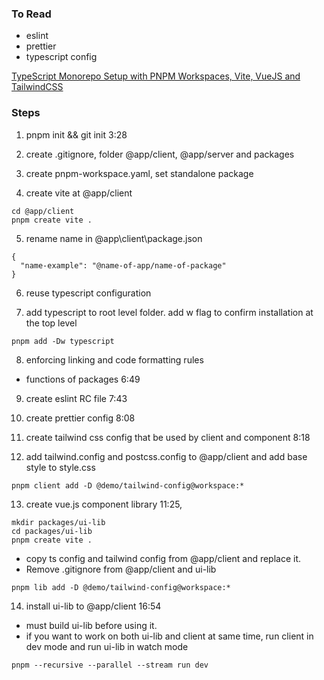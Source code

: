 ### To Read

- eslint
- prettier
- typescript config

[TypeScript Monorepo Setup with PNPM Workspaces, Vite, VueJS and TailwindCSS](https://www.youtube.com/watch?v=HM03XGVlRXI)

### Steps

1. pnpm init && git init 3:28

2. create .gitignore, folder @app/client, @app/server and packages

3. create pnpm-workspace.yaml, set standalone package

4. create vite at @app/client

```
cd @app/client
pnpm create vite .
```

5. rename name in @app\client\package.json

```
{
  "name-example": "@name-of-app/name-of-package"
}
```

6. reuse typescript configuration

7. add typescript to root level folder. add w flag to confirm installation at the top level

```
pnpm add -Dw typescript
```

8. enforcing linking and code formatting rules

- functions of packages 6:49

9. create eslint RC file 7:43

10. create prettier config 8:08

11. create tailwind css config that be used by client and component 8:18

12. add tailwind.config and postcss.config to @app/client and add base style to style.css

```
pnpm client add -D @demo/tailwind-config@workspace:*
```

13. create vue.js component library 11:25,

```
mkdir packages/ui-lib
cd packages/ui-lib
pnpm create vite .
```

- copy ts config and tailwind config from @app/client and replace it.
- Remove .gitignore from @app/client and ui-lib

```
pnpm lib add -D @demo/tailwind-config@workspace:*
```

14. install ui-lib to @app/client 16:54

- must build ui-lib before using it.
- if you want to work on both ui-lib and client at same time, run client in dev mode and run ui-lib in watch mode

```
pnpm --recursive --parallel --stream run dev
```
